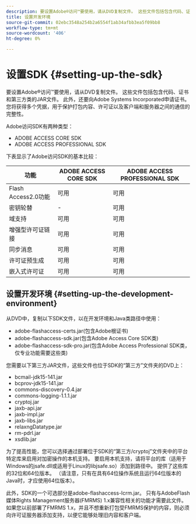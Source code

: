 ```yaml
---
description: 要设置Adobe®访问™要使用，请从DVD复制文件。 这些文件包括包含代码、证书和第三方类的JAR文件。 此外，还要向Adobe Systems Incorporated申请证书。 您将获得多个凭据，用于保护打包内容、许可证以及客户端和服务器之间的通信的完整性。
title: 设置开发环境
source-git-commit: 02ebc3548a254b2a6554f1ab34afbb3ea5f09bb8
workflow-type: tm+mt
source-wordcount: '406'
ht-degree: 0%

---
```


# 设置SDK {#setting-up-the-sdk}

要设置Adobe®访问™要使用，请从DVD复制文件。 这些文件包括包含代码、证书和第三方类的JAR文件。 此外，还要向Adobe Systems Incorporated申请证书。 您将获得多个凭据，用于保护打包内容、许可证以及客户端和服务器之间的通信的完整性。

Adobe访问SDK有两种类型：
* ADOBE ACCESS CORE SDK
* ADOBE ACCESS PROFESSIONAL SDK

下表显示了Adobe访问SDK的基本比较：

| 功能 | ADOBE ACCESS CORE SDK | ADOBE ACCESS PROFESSIONAL SDK |
|---|---|---|
| Flash Access2.0功能 | 可用 | 可用 |
| 密钥轮替 | - | 可用 |
| 域支持 | 可用 | 可用 |
| 增强型许可证链接 | 可用 | 可用 |
| 同步消息 | 可用 | 可用 |
| 许可证预生成 | 可用 | 可用 |
| 嵌入式许可证 | 可用 | 可用 |

## 设置开发环境 {#setting-up-the-development-environment}

从DVD中，复制以下SDK文件，以在开发环境和Java类路径中使用：

* adobe-flashaccess-certs.jar(包含Adobe根证书)
* adobe-flashaccess-sdk.jar(包含Adobe Access Core SDK类)
* adobe-flashaccess-sdk-pro.jar(包含Adobe Access Professional SDK类，仅专业功能需要这些类)

您需要以下第三方JAR文件，这些文件也位于SDK的“第三方”文件夹的DVD上：

* bcmail-jdk15-141.jar
* bcprov-jdk15-141.jar
* commons-discovery-0.4.jar
* commons-logging-1.1.1.jar
* cryptoj.jar
* jaxb-api.jar
* jaxb-impl.jar
* jaxb-libs.jar
* relaxngDatatype.jar
* rm-pdrl.jar
* xsdlib.jar

为了提高性能，您可以选择通过部署位于SDK的“第三方/cryptoj”文件夹中的平台特定库来启用对加密操作的本机支持。 要启用本机支持，请将平台的库（适用于Windows的jsafe.dll或适用于Linux的libjsafe.so）添加到路径中。 提供了这些库的32位和64位版本。 （请注意，只有在具有64位操作系统且运行64位版本的Java时，才应使用64位版本）。

此外，SDK的一个可选部分是adobe-flashaccess-lcrm.jar。 只有与AdobeFlash媒体Rights Management服务器(FMRMS) 1.x兼容性相关的功能才需要此文件。 如果您以前部署了FMRMS 1.x，并且不想重新打包受FMRMS保护的内容，则必须向许可证服务器添加支持，以便它能够处理旧内容和客户端。
